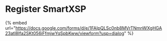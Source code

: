 # Register SmartXSP

{% embed url="https://docs.google.com/forms/d/e/1FAIpQLSc0nb8MVrTNmnWXgHGA23atl8Ifa2SKt056iFfmjwYqSpbKww/viewform?usp=dialog" %}

